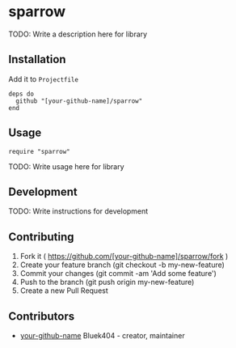 # sparrow

TODO: Write a description here for library

## Installation

Add it to `Projectfile`

```crystal
deps do
  github "[your-github-name]/sparrow"
end
```

## Usage

```crystal
require "sparrow"
```

TODO: Write usage here for library

## Development

TODO: Write instructions for development

## Contributing

1. Fork it ( https://github.com/[your-github-name]/sparrow/fork )
2. Create your feature branch (git checkout -b my-new-feature)
3. Commit your changes (git commit -am 'Add some feature')
4. Push to the branch (git push origin my-new-feature)
5. Create a new Pull Request

## Contributors

- [your-github-name](https://github.com/[your-github-name]) Bluek404 - creator, maintainer
